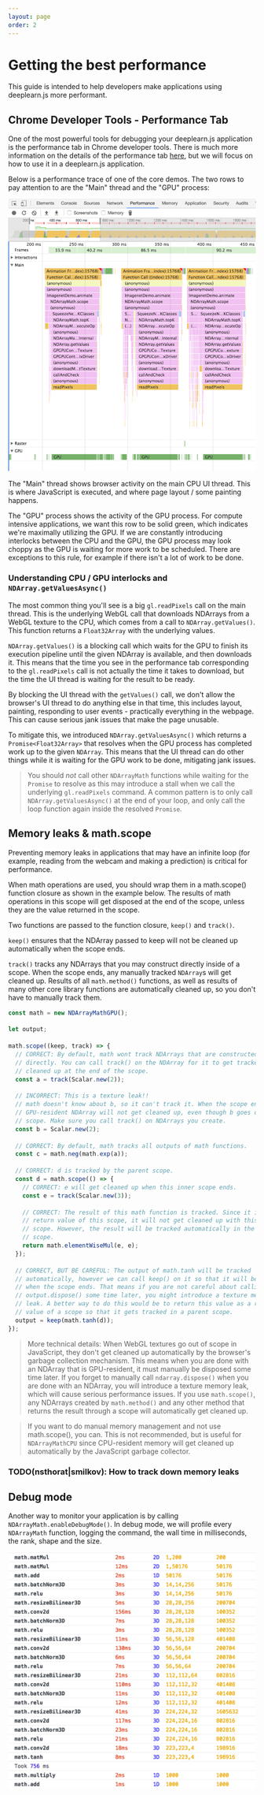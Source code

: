 ```yaml
---
layout: page
order: 2
---
```

# Getting the best performance

This guide is intended to help developers make applications using deeplearn.js
more performant.

## Chrome Developer Tools - Performance Tab

One of the most powerful tools for debugging your deeplearn.js application is
the performance tab in Chrome developer tools. There is much more information
on the details of the performance tab
[here](https://developers.google.com/web/tools/chrome-devtools/evaluate-performance/),
but we will focus on how to use it in a deeplearn.js application.

Below is a performance trace of one of the core demos. The two rows to pay
attention to are the "Main" thread and the "GPU" process:

![Chrome Developer Tools - Performance tab](devtools-performance.png "Chrome Developer Tools - Performance tab")

The "Main" thread shows browser activity on the main CPU UI thread. This is
where JavaScript is executed, and where page layout / some painting happens.

The "GPU" process shows the activity of the GPU process. For compute intensive
applications, we want this row to be solid green, which indicates we're maximally
utilizing the GPU. If we are constantly introducing interlocks between the CPU
and the GPU, the GPU process may look choppy as the GPU is waiting for more work
to be scheduled. There are exceptions to this rule, for example if there isn't a
lot of work to be done.


### Understanding CPU / GPU interlocks and `NDArray.getValuesAsync()`

The most common thing you'll see is a big `gl.readPixels` call on the main thread.
This is the underlying WebGL call that downloads NDArrays from a WebGL texture
to the CPU, which comes from a call to `NDArray.getValues()`. This function returns a
`Float32Array` with the underlying values.

`NDArray.getValues()` is a blocking call which waits for the GPU to finish its
execution pipeline until the given NDArray is available, and then downloads it.
This means that the time you see in the performance tab corresponding to the
`gl.readPixels` call is not actually the time it takes to download, but the
time the UI thread is waiting for the result to be ready.

By blocking the UI thread with the `getValues()` call, we don't allow the
browser's UI thread to do anything else in that time, this includes layout,
painting, responding to user events - practically everything in the webpage.
This can cause serious jank issues that make the page unusable.

To mitigate this, we introduced `NDArray.getValuesAsync()` which returns a
`Promise<Float32Array>` that resolves when the GPU process has completed work
up to the given `NDArray`. This means that the UI thread can do other things
while it is waiting for the GPU work to be done, mitigating jank issues.

> You should *not* call other `NDArrayMath` functions while waiting for the
`Promise` to resolve as this may introduce a stall when we call the underlying
`gl.readPixels` command. A common pattern is to only call `NDArray.getValuesAsync()`
at the end of your loop, and only call the loop function again inside the resolved
`Promise`.


## Memory leaks & math.scope

Preventing memory leaks in applications that may have an infinite loop
(for example, reading from the webcam and making a prediction) is critical for
performance.

When math operations are used, you should wrap them in a math.scope() function
closure as shown in the example below. The results of math operations in this
scope will get disposed at the end of the scope, unless they are the value
returned in the scope.

Two functions are passed to the function closure, `keep()` and `track()`.

`keep()` ensures that the NDArray passed to keep will not be cleaned up
automatically when the scope ends.

`track()` tracks any NDArrays that you may construct directly inside of a
scope. When the scope ends, any manually tracked `NDArray`s will get
cleaned up. Results of all `math.method()` functions, as well as results of
many other core library functions are automatically cleaned up, so you don't
have to manually track them.

```ts
const math = new NDArrayMathGPU();

let output;

math.scope((keep, track) => {
  // CORRECT: By default, math wont track NDArrays that are constructed
  // directly. You can call track() on the NDArray for it to get tracked and
  // cleaned up at the end of the scope.
  const a = track(Scalar.new(2));

  // INCORRECT: This is a texture leak!!
  // math doesn't know about b, so it can't track it. When the scope ends, the
  // GPU-resident NDArray will not get cleaned up, even though b goes out of
  // scope. Make sure you call track() on NDArrays you create.
  const b = Scalar.new(2);

  // CORRECT: By default, math tracks all outputs of math functions.
  const c = math.neg(math.exp(a));

  // CORRECT: d is tracked by the parent scope.
  const d = math.scope(() => {
    // CORRECT: e will get cleaned up when this inner scope ends.
    const e = track(Scalar.new(3));

    // CORRECT: The result of this math function is tracked. Since it is the
    // return value of this scope, it will not get cleaned up with this inner
    // scope. However, the result will be tracked automatically in the parent
    // scope.
    return math.elementWiseMul(e, e);
  });

  // CORRECT, BUT BE CAREFUL: The output of math.tanh will be tracked
  // automatically, however we can call keep() on it so that it will be kept
  // when the scope ends. That means if you are not careful about calling
  // output.dispose() some time later, you might introduce a texture memory
  // leak. A better way to do this would be to return this value as a return
  // value of a scope so that it gets tracked in a parent scope.
  output = keep(math.tanh(d));
});
```

> More technical details: When WebGL textures go out of scope in JavaScript,
they don't get cleaned up automatically by the browser's garbage collection
mechanism. This means when you are done with an NDArray that is GPU-resident,
it must manually be disposed some time later. If you forget to manually call
`ndarray.dispose()` when you are done with an NDArray, you will introduce
a texture memory leak, which will cause serious performance issues.
If you use `math.scope()`, any NDArrays created by `math.method()` and
any other method that returns the result through a scope will automatically
get cleaned up.


> If you want to do manual memory management and not use math.scope(), you can.
This is not recommended, but is useful for `NDArrayMathCPU` since CPU-resident
memory will get cleaned up automatically by the JavaScript garbage collector.

### TODO(nsthorat|smilkov): How to track down memory leaks

## Debug mode

Another way to monitor your application is by calling
`NDArrayMath.enableDebugMode()`. In debug mode, we will profile every
`NDArrayMath` function, logging the command, the wall time in milliseconds,
the rank, shape and the size.

![NDArrayMath.enableDebugMode](debugmode.png "NDArrayMath.enableDebugMode")
